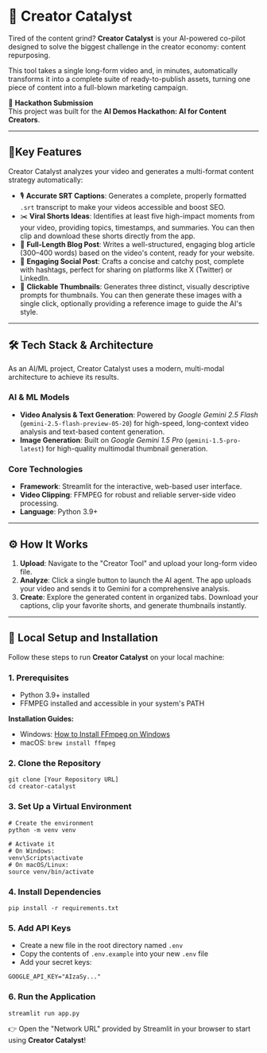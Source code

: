 # 🚀 Creator Catalyst

Tired of the content grind? **Creator Catalyst** is your AI-powered co-pilot designed to solve the biggest challenge in the creator economy: content repurposing.  

This tool takes a single long-form video and, in minutes, automatically transforms it into a complete suite of ready-to-publish assets, turning one piece of content into a full-blown marketing campaign.

📍 **Hackathon Submission**  
This project was built for the **AI Demos Hackathon: AI for Content Creators**.

---

## 🌟Key Features

Creator Catalyst analyzes your video and generates a multi-format content strategy automatically:

- 🎙️ **Accurate SRT Captions**: Generates a complete, properly formatted `.srt` transcript to make your videos accessible and boost SEO.  
- ✂️ **Viral Shorts Ideas**: Identifies at least five high-impact moments from your video, providing topics, timestamps, and summaries. You can then clip and download these shorts directly from the app.  
- 📝 **Full-Length Blog Post**: Writes a well-structured, engaging blog article (300–400 words) based on the video's content, ready for your website.  
- 📱 **Engaging Social Post**: Crafts a concise and catchy post, complete with hashtags, perfect for sharing on platforms like X (Twitter) or LinkedIn.  
- 🎨 **Clickable Thumbnails**: Generates three distinct, visually descriptive prompts for thumbnails. You can then generate these images with a single click, optionally providing a reference image to guide the AI's style.  

---

## 🛠️ Tech Stack & Architecture

As an AI/ML project, Creator Catalyst uses a modern, multi-modal architecture to achieve its results.  

### AI & ML Models
- **Video Analysis & Text Generation**: Powered by *Google Gemini 2.5 Flash* (`gemini-2.5-flash-preview-05-20`) for high-speed, long-context video analysis and text-based content generation.  
- **Image Generation**: Built on *Google Gemini 1.5 Pro* (`gemini-1.5-pro-latest`) for high-quality multimodal thumbnail generation.  

### Core Technologies
- **Framework**: Streamlit for the interactive, web-based user interface.  
- **Video Clipping**: FFMPEG for robust and reliable server-side video processing.  
- **Language**: Python 3.9+  

---

## ⚙️ How It Works

1. **Upload**: Navigate to the "Creator Tool" and upload your long-form video file.  
2. **Analyze**: Click a single button to launch the AI agent. The app uploads your video and sends it to Gemini for a comprehensive analysis.  
3. **Create**: Explore the generated content in organized tabs. Download your captions, clip your favorite shorts, and generate thumbnails instantly.  

---

## 🔧 Local Setup and Installation

Follow these steps to run **Creator Catalyst** on your local machine:  

### 1. Prerequisites
- Python 3.9+ installed  
- FFMPEG installed and accessible in your system's PATH  

**Installation Guides:**  
- Windows: [How to Install FFmpeg on Windows](https://www.geeksforgeeks.org/how-to-install-ffmpeg-on-windows/)  
- macOS: `brew install ffmpeg`  

### 2. Clone the Repository
```
git clone [Your Repository URL]
cd creator-catalyst
```

### 3. Set Up a Virtual Environment
```
# Create the environment
python -m venv venv

# Activate it
# On Windows:
venv\Scripts\activate
# On macOS/Linux:
source venv/bin/activate
```

### 4. Install Dependencies
```
pip install -r requirements.txt
```

### 5. Add API Keys
- Create a new file in the root directory named `.env`  
- Copy the contents of `.env.example` into your new `.env` file  
- Add your secret keys:
```
GOOGLE_API_KEY="AIzaSy..."
```

### 6. Run the Application
```
streamlit run app.py
```

👉 Open the "Network URL" provided by Streamlit in your browser to start using **Creator Catalyst**!
```

